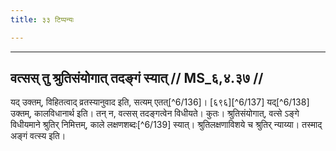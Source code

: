 ```yaml
---
title: ३३ टिप्पन्यः

---
```


[^6/132]: E2 (v.l.): na ca satyam etat, śakyo

[^6/133]: E1 hat evaṃ vatsena vratam upagataṃ bhavati in Klammern

[^6/134]: E1 hat evaṃ tad upetaṃ bhavati in Klammern

[^6/135]: E1,6; E2: saṃniḥdhāyān yad etam upeyād

____________________________________________


## वत्सस् तु श्रुतिसंयोगात् तदङ्गं स्यात् // MS_६,४.३७ //

यद् उक्तम्, विहितत्वाद् व्रतस्यानुवाद इति, सत्यम् एतत्[^6/136]। [६९६][^6/137] यद्[^6/138] उक्तम्, कालविधानार्थ इति। तन् न, वत्सस् तदङ्गत्वेन विधीयते। कुतः। श्रुतिसंयोगात्, वत्से ऽङ्गे विधीयमाने श्रुतिर् निमित्तम्, काले लक्षणशब्दः[^6/139] स्यात्। श्रुतिलक्षणाविशये च श्रुतिर् न्याय्या। तस्माद् अङ्गं वत्स्य इति।
